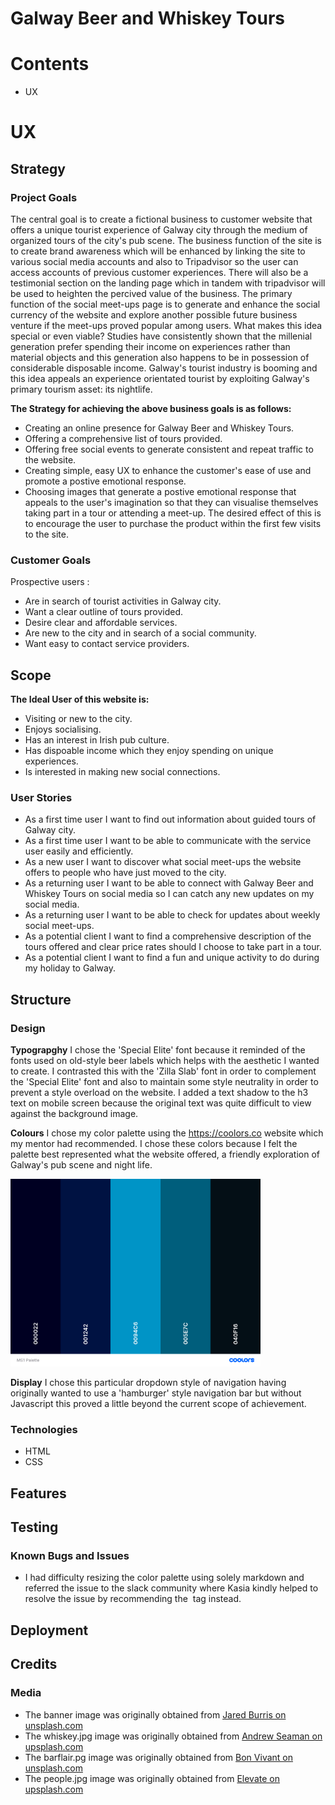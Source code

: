 # Galway Beer and Whiskey Tours

# Contents
* UX


# UX

## Strategy 

### Project Goals

The central goal is to create a fictional business to customer website that offers a unique tourist experience of Galway city through the medium of organized tours of the city's pub scene. The business function of the site is to create brand awareness which will be enhanced by linking the site to various social media accounts and also to Tripadvisor so the user can access accounts of previous customer experiences. There will also be a testimonial section on the landing page which in
tandem with tripadvisor will be used to heighten the percived value of the business. The primary function of the social
meet-ups page is to generate and enhance the social currency of the website and explore another possible future business
venture if the meet-ups proved popular among users. What makes this idea special or even viable? Studies have consistently
shown that the millenial generation prefer spending their income on experiences rather than material objects and this 
generation also happens to be in possession of considerable disposable income. Galway's tourist industry is booming and 
this idea appeals an experience orientated tourist by exploiting Galway's primary tourism asset: its nightlife. 

**The Strategy for achieving the above business goals is as follows:**
* Creating an online presence for Galway Beer and Whiskey Tours.
* Offering a comprehensive list of tours provided.
* Offering free social events to generate consistent and repeat traffic to the website.
* Creating simple, easy UX to enhance the customer's ease of use and promote a postive emotional response.
* Choosing images that generate a postive emotional response that appeals to the user's imagination so that 
  they can visualise themselves taking part in a tour or attending a meet-up. The desired effect of this is to encourage 
  the user to purchase the product within the first few visits to the site. 

### Customer Goals
Prospective users :

* Are in search of tourist activities in Galway city.
* Want a clear outline of tours provided.
* Desire clear and affordable services.
* Are new to the city and in search of a social community.
* Want easy to contact service providers.

## Scope

**The Ideal User of this website is:**
* Visiting or new to the city.
* Enjoys socialising.
* Has an interest in Irish pub culture.
* Has dispoable income which they enjoy spending on unique experiences.
* Is interested in making new social connections.

### User Stories
* As a first time user I want to find out information about guided tours of Galway city.
* As a first time user I want to be able to communicate with the service user easily and efficiently.
* As a new user I want to discover what social meet-ups the website offers to people who have just moved to the city.
* As a returning user I want to be able to connect with Galway Beer and Whiskey Tours on social media so I can 
  catch any new updates on my social media.
* As a returning user I want to be able to check for updates about weekly social meet-ups.
* As a potential client I want to find a comprehensive description of the tours offered and clear price rates 
  should I choose to take part in a tour.
* As a potential client I want to find a fun and unique activity to do during my holiday to Galway. 

## Structure

### Design

**Typograpghy**
I chose the 'Special Elite' font because it reminded of the fonts used on old-style beer labels which helps 
with the aesthetic I wanted to create. I contrasted this with the 'Zilla Slab' font in order to complement the 
'Special Elite' font and also to maintain some style neutrality in order to prevent a style overload on the website.
I added a text shadow to the h3 text on mobile screen because the original text was quite difficult to view against the 
background image. 

**Colours**
I chose my color palette using the https://coolors.co website which my mentor had recommended. I chose these colors because
I felt the palette best represented what the website offered, a friendly exploration of Galway's pub scene and night life.


<img src="MS1Palette.png" width="400" height="300" alt="">

**Display**
I chose this particular dropdown style of navigation having originally wanted to use a 'hamburger' style navigation bar but without Javascript this proved 
a little beyond the current scope of achievement. 




### Technologies
* HTML
* CSS


## Features


## Testing


### Known Bugs and Issues
* I had difficulty resizing the color palette using solely markdown and referred the issue to the slack community where
  Kasia kindly helped to resolve the issue by recommending the <img src> tag instead.  

## Deployment


## Credits

### Media

* The banner image was originally obtained from [Jared Burris on unsplash.com](https://unsplash.com/photos/Kzq3JphxXiA) 
* The whiskey.jpg image was originally obtained from [Andrew Seaman on upsplash.com](https://unsplash.com/photos/3Vb7WtHGRes)
* The barflair.pg image was originally obtained from [Bon Vivant on unsplash.com](https://unsplash.com/photos/FcS257Cw9es)
* The people.jpg image was originally obtained from [Elevate on upsplash.com](https://unsplash.com/photos/KJzrLIfq2Zo)